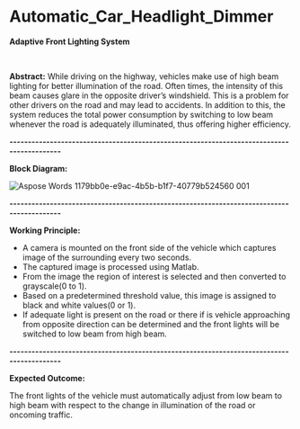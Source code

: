 # Automatic_Car_Headlight_Dimmer

**Adaptive Front Lighting System**

<br/>

**Abstract:**
While driving on the highway, vehicles make use of high beam lighting for better illumination of the road. Often times, the intensity of this beam causes glare in the opposite driver’s windshield. This is a problem for other drivers on the road and may lead to accidents. In addition to this, the system reduces the total power consumption by switching to low beam whenever the road is adequately illuminated, thus offering higher efficiency.

**------------------------------------------------------------------------------------------**

**Block Diagram:**

![Aspose Words 1179bb0e-e9ac-4b5b-b1f7-40779b524560 001](https://github.com/sourabhshanbhogue/Automatic_Car_Headlight_Dimmer/assets/84284202/90f99cdc-1662-459b-a6f3-42d87dd3179d)


**------------------------------------------------------------------------------------------**

**Working Principle:**

- A camera is mounted on the front side of the vehicle which captures image of the surrounding every two seconds. 
- The captured image is processed using Matlab. 
- From the image the region of interest is selected and then converted to grayscale(0 to 1).
- Based on a predetermined threshold value, this image is assigned to black and white values(0 or 1).  
- If adequate light is present on the road or there if is vehicle approaching from opposite direction can be determined and the front lights will be switched to low beam from high beam.

**------------------------------------------------------------------------------------------**

**Expected Outcome:**

The front lights of the vehicle must automatically adjust from low beam to high beam with respect to the change in illumination of the road or oncoming traffic.


